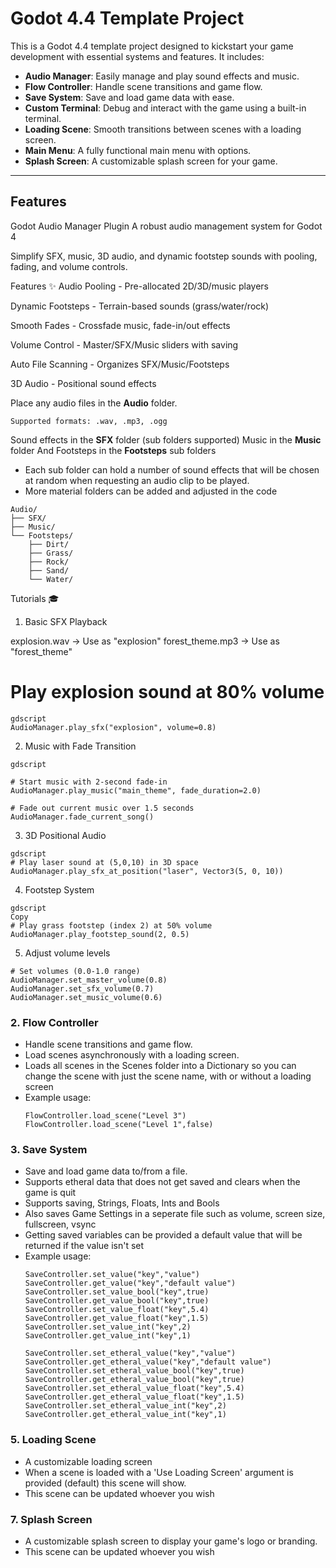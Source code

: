 # Godot 4.4 Template Project

This is a Godot 4.4 template project designed to kickstart your game development with essential systems and features. It includes:

- **Audio Manager**: Easily manage and play sound effects and music.
- **Flow Controller**: Handle scene transitions and game flow.
- **Save System**: Save and load game data with ease.
- **Custom Terminal**: Debug and interact with the game using a built-in terminal.
- **Loading Scene**: Smooth transitions between scenes with a loading screen.
- **Main Menu**: A fully functional main menu with options.
- **Splash Screen**: A customizable splash screen for your game.

---

## Features

Godot Audio Manager Plugin
A robust audio management system for Godot 4

Simplify SFX, music, 3D audio, and dynamic footstep sounds with pooling, fading, and volume controls.

Features ✨
Audio Pooling - Pre-allocated 2D/3D/music players

Dynamic Footsteps - Terrain-based sounds (grass/water/rock)

Smooth Fades - Crossfade music, fade-in/out effects

Volume Control - Master/SFX/Music sliders with saving

Auto File Scanning - Organizes SFX/Music/Footsteps

3D Audio - Positional sound effects

Place any audio files in the **Audio** folder.

    Supported formats: .wav, .mp3, .ogg

Sound effects in the **SFX** folder (sub folders supported)
Music in the **Music** folder
And Footsteps in the **Footsteps** sub folders
- Each sub folder can hold a number of sound effects that will be chosen at random when requesting an audio clip to be played.
- More material folders can be added and adjusted in the code

```
Audio/  
├── SFX/  
├── Music/  
└── Footsteps/  
    ├── Dirt/  
    ├── Grass/  
    ├── Rock/  
    ├── Sand/  
    └── Water/
```
    
Tutorials 🎓
1. Basic SFX Playback

explosion.wav → Use as "explosion"
forest_theme.mp3 → Use as "forest_theme"

# Play explosion sound at 80% volume
```
gdscript
AudioManager.play_sfx("explosion", volume=0.8)
```
2. Music with Fade Transition
```
gdscript

# Start music with 2-second fade-in
AudioManager.play_music("main_theme", fade_duration=2.0)

# Fade out current music over 1.5 seconds
AudioManager.fade_current_song()
```
3. 3D Positional Audio
```
gdscript
# Play laser sound at (5,0,10) in 3D space
AudioManager.play_sfx_at_position("laser", Vector3(5, 0, 10))
```

4. Footstep System
```
gdscript
Copy
# Play grass footstep (index 2) at 50% volume
AudioManager.play_footstep_sound(2, 0.5)
```

5. Adjust volume levels
```
# Set volumes (0.0-1.0 range)
AudioManager.set_master_volume(0.8)
AudioManager.set_sfx_volume(0.7)
AudioManager.set_music_volume(0.6)
```


### 2. **Flow Controller**
   - Handle scene transitions and game flow.
   - Load scenes asynchronously with a loading screen.
   - Loads all scenes in the Scenes folder into a Dictionary so you can change the scene with just the scene name, with or without a loading screen
   - Example usage:
     ```gdscript
     FlowController.load_scene("Level 3")
     FlowController.load_scene("Level 1",false)
     ```

### 3. **Save System**
   - Save and load game data to/from a file.
   - Supports etheral data that does not get saved and clears when the game is quit
   - Supports saving, Strings, Floats, Ints and Bools
   - Also saves Game Settings in a seperate file such as volume, screen size, fullscreen, vsync
   - Getting saved variables can be provided a default value that will be returned if the value isn't set 
   - Example usage:
     ```gdscript
     SaveController.set_value("key","value")
     SaveController.get_value("key","default value")
     SaveController.set_value_bool("key",true)
     SaveController.get_value_bool("key",true)
     SaveController.set_value_float("key",5.4)
     SaveController.get_value_float("key",1.5)
     SaveController.set_value_int("key",2)
     SaveController.get_value_int("key",1)

     SaveController.set_etheral_value("key","value")
     SaveController.get_etheral_value("key","default value")
     SaveController.set_etheral_value_bool("key",true)
     SaveController.get_etheral_value_bool("key",true)
     SaveController.set_etheral_value_float("key",5.4)
     SaveController.get_etheral_value_float("key",1.5)
     SaveController.set_etheral_value_int("key",2)
     SaveController.get_etheral_value_int("key",1)
     ```

### 5. **Loading Scene**
   - A customizable loading screen
   - When a scene is loaded with a 'Use Loading Screen' argument is provided (default) this scene will show.
   - This scene can be updated whoever you wish

### 7. **Splash Screen**
   - A customizable splash screen to display your game's logo or branding.
   - This scene can be updated whoever you wish

